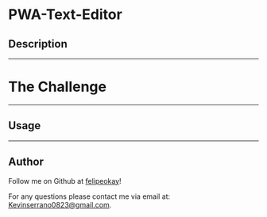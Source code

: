 # PWA-Text-Editor

## Description 


---

# The Challenge 

---

## Usage 


--- 

## Author

Follow me on Github at [felipeokay](https://github.com/felipeokay)!

For any questions please contact me via email at: Kevinserrano0823@gmail.com.